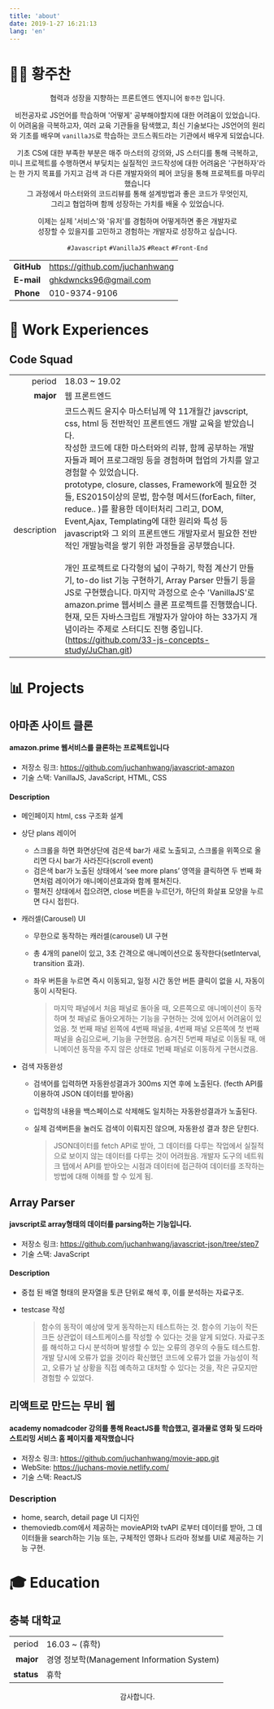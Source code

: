 ```yaml
---
title: 'about'
date: 2019-1-27 16:21:13
lang: 'en'
---
```


# 👨‍💻 황주찬



<div align="center">
	<p>
		협력과 성장을 지향하는 프론트엔드 엔지니어
  	<code class=language-text>황주찬</code>
  	입니다. 
	</p>
  <p> 
    비전공자로 JS언어를 학습하며 '어떻게' 공부해야할지에 대한 어려움이 있었습니다.<br>
    이 어려움을 극복하고자, 여러 교육 기관들을 탐색했고, 최신 기술보다는 JS언어의 원리와 기초를 배우며
    <code class=language-text>vanillaJS</code>로 학습하는 코드스쿼드라는 기관에서 배우게 되었습니다.		</p>
	<p>
  	기초 CS에 대한 부족한 부분은 매주 마스터의 강의와, JS 스터디를 통해 극복하고,<br>
  	미니 프로젝트를 수행하면서 부딪치는 실질적인 코드작성에 대한 어려움은 '구현하자'라는 한 가지 목표를 가지고 검색		 과 다른 개발자와의 페어 코딩을 통해 프로젝트를 마무리했습니다<br> 
    그 과정에서 마스터와의 코드리뷰를 통해 설계방법과 좋은 코드가 무엇인지,<br>
    그리고 협업하며 함께 성장하는 가치를 		배울 수 있었습니다.<br>
  </p>
  <p>
  	이제는 실제 '서비스'와 '유저'를 경험하며 어떻게하면 좋은 개발자로<br>
    성장할 수 있을지를 고민하고 경험하는 개발자로 성장하고 싶습니다.
  </p>
</div>

<div align = center>
  <code class= language-text >#Javascript</code>
  <code class= language-text >#VanillaJS</code>
  <code class= language-text >#React</code> 
  <code class= language-text >#Front-End</code>
</div>





|            |                                |
| :--------: | ------------------------------ |
| **GitHub** | https://github.com/juchanhwang |
| **E-mail** | ghkdwncks96@gmail.com          |
| **Phone** | 010-9374-9106          |

# 💼 Work Experiences

## Code Squad

|             |                                                              |
| ----------: | ------------------------------------------------------------ |
|      period | 18.03 ~ 19.02                                                |
|   **major** | 웹 프론트엔드                                                |
| description | 코드스쿼드 윤지수 마스터님께 약 11개월간 javscript, css, html 등 전반적인 프론트엔드 개발 교육을 받았습니다.<br> 작성한 코드에 대한 마스터와의 리뷰, 함께 공부하는 개발자들과 페어 프로그래밍 등을 경험하며 협업의 가치를 알고 경험할 수 있었습니다. <br>prototype, closure,  classes, Framework에 필요한 것들, ES2015이상의 문법, 함수형 메서드(forEach, filter, reduce.. )를 활용한 데이터처리 그리고,  DOM, Event,Ajax, Templating에 대한 원리와 특성 등 javascript와 그 외의 프론트앤드 개발자로서 필요한 전반적인 개발능력을 쌓기 위한 과정들을 공부했습니다.<br><br>개인 프로젝트로 다각형의 넓이 구하기, 학점 계산기 만들기, to-do list 기능 구현하기, Array Parser 만들기 등을 JS로 구현했습니다. 마지막 과정으로 순수 'VanillaJS'로 amazon.prime 웹서비스 클론 프로젝트를 진행했습니다.<br>현재, 모든 자바스크립트 개발자가 알아야 하는 33가지 개념이라는 주제로 스터디도  진행 중입니다. <br>(https://github.com/33-js-concepts-study/JuChan.git) |







# 📊 Projects



## 아마존 사이트 클론

#### amazon.prime 웹서비스를 클론하는 프로젝트입니다

- 저장소 링크: https://github.com/juchanhwang/javascript-amazon
- 기술 스택: VanillaJS, JavaScript, HTML, CSS

#### Description

- 메인페이지 html, css 구조화 설계

- 상단 plans 레이어
  - 스크롤을 하면 화면상단에 검은색 bar가 새로 노출되고, 스크롤을 위쪽으로 올리면 다시 bar가 사라진다(scroll event)
  - 검은색 bar가 노출된 상태에서 ‘see more plans’ 영역을 클릭하면 두 번째 화면처럼 레이어가 애니메이션효과와 함께 펼쳐진다.
  - 펼쳐진 상태에서 접으려면, close 버튼을 누르던가, 하단의 화살표 모양을 누르면 다시 접힌다. 

- 캐러셀(Carousel) UI
  - 무한으로 동작하는 캐러셀(carousel) UI 구현
  - 총 4개의 panel이 있고, 3초 간격으로 애니메이션으로 동작한다(setInterval, transition 효과). 
  - 좌우 버튼을 누르면 즉시 이동되고, 일정 시간 동안 버튼 클릭이 없을 시, 자동이동이 시작된다.

    > 마지막 패널에서 처음 패널로 돌아올 때, 오른쪽으로 애니메이션이 동작하며 첫 패널로 돌아오게하는 기능을 구현하는 것에 있어서 어려움이 있었음. 첫 번째 패널 왼쪽에 4번째 패널을, 4번째 패널 오른쪽에 첫 번째 패널을 숨김으로써, 기능을 구현했음. 숨겨진 5번째 패널로 이동될 때, 애니메이션 동작을 주지 않은 상태로 1번째 패널로 이동하게 구현시켰음. 

- 검색 자동완성
  - 검색어를 입력하면 자동완성결과가 300ms 지연 후에 노출된다. (fecth API를 이용하여 JSON 데이터를 받아옴)
  - 입력창의 내용을 백스페이스로 삭제해도 일치하는 자동완성결과가 노출된다. 
  - 실제 검색버튼을 눌러도 검색이 이뤄지진 않으며, 자동완성 결과 창은 닫힌다. 

    > JSON데이터를 fetch API로 받아, 그 데이터를 다루는 작업에서 실질적으로 보이지 않는 데이터를 다루는 것이 어려웠음. 개발자 도구의 네트워크 탭에서 API를 받아오는 시점과 데이터에 접근하여 데이터를 조작하는 방법에 대해 이해를 할 수 있게 됨.



## Array Parser

#### javscript로 array형태의 데이터를 parsing하는 기능입니다.

- 저장소 링크: https://github.com/juchanhwang/javascript-json/tree/step7
- 기술 스택: JavaScript

#### Description

- 중첩 된 배열 형태의 문자열을 토큰 단위로 해석 후, 이를 분석하는 자료구조.

- testcase 작성

  > 함수의 동작이 예상에 맞게 동작하는지 테스트하는 것. 함수의 기능이 작든 크든 상관없이 테스트케이스를 작성할 수 있다는 것을 알게 되었다. 자료구조를 해석하고 다시 분석하며 발생할 수 있는 오류의 경우의 수들도 테스트함. 개발 당시에 오류가 없을 것이라 확신했던 코드에 오류가 없을 가능성이 적고, 오류가 날 상황을 직접 예측하고 대처할 수 있다는 것을, 작은 규모지만 경험할 수 있었다.



## 리액트로 만드는 무비 웹 

#### academy nomadcoder 강의를 통해 ReactJS를 학습했고, 결과물로 영화 및 드라마 스트리밍 서비스 홈 페이지를 제작했습니다

- 저장소 링크: https://github.com/juchanhwang/movie-app.git
- WebSite: https://juchans-movie.netlify.com/
- 기술 스택: ReactJS

### Description

- home, search, detail page UI 디자인
- themoviedb.com에서 제공하는 movieAPI와 tvAPI 로부터 데이터를  받아, 그 데이터들을 search하는 기능 또는, 구체적인 영화나 드라마 정보를 UI로 제공하는 기능 구현.



# 🎓 Education

## 충북 대학교

|            |                                            |
| ---------: | ------------------------------------------ |
|     period | 16.03 ~ (휴학)                             |
|  **major** | 경영 정보학(Management Information System) |
| **status** | 휴학                                       |

<div align="center" class="final">
감사합니다.
</div>